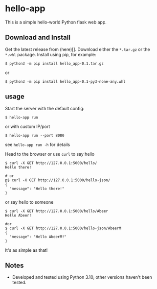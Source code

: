 
# hello-app
This is a simple hello-world Python flask web app.

## Download and Install
Get the latest release from (here)[]. Download either the `*.tar.gz` or the `*.whl` package.
Install using pip, for example:
```shell
$ python3 -m pip install hello_app-0.1.tar.gz
```
or
```shell
$ python3 -m pip install hello_app-0.1-py3-none-any.whl
```

## usage
Start the server with the default config:

```shell
$ hello-app run
```
or with custom IP/port
```shell
$ hello-app run --port 8080
```
see `hello-app run -h` for details

Head to the browser or use `curl` to say hello
```shell
$ curl -X GET http://127.0.0.1:5000/hello/
Hello there!

# or
p$ curl -X GET http://127.0.0.1:5000/hello-json/
{
  "message": "Hello there!"
}
```
or say hello to someone
```shell
$ curl -X GET http://127.0.0.1:5000/hello/Abeer
Hello Abeer!

#or
$ curl -X GET http://127.0.0.1:5000/hello-json/AbeerM
{
  "message": "Hello AbeerM!"
}
```
It's as simple as that!

## Notes
- Developed and tested using Python 3.10, other versions haven't been tested.